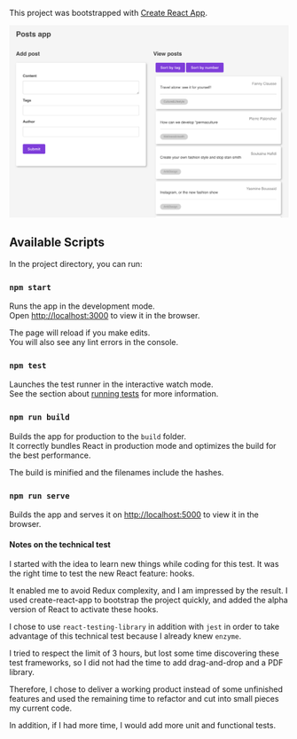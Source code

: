 This project was bootstrapped with [Create React App](https://github.com/facebook/create-react-app).

![picture](./picture.png)

## Available Scripts

In the project directory, you can run:

### `npm start`

Runs the app in the development mode.<br>
Open [http://localhost:3000](http://localhost:3000) to view it in the browser.

The page will reload if you make edits.<br>
You will also see any lint errors in the console.

### `npm test`

Launches the test runner in the interactive watch mode.<br>
See the section about [running tests](https://facebook.github.io/create-react-app/docs/running-tests) for more information.

### `npm run build`

Builds the app for production to the `build` folder.<br>
It correctly bundles React in production mode and optimizes the build for the best performance.

The build is minified and the filenames include the hashes.<br>

### `npm run serve`

Builds the app and serves it on [http://localhost:5000](http://localhost:5000) to view it in the browser.

#### Notes on the technical test

I started with the idea to learn new things while coding for this test. It was the right time to test the new React feature: hooks.

It enabled me to avoid Redux complexity, and I am impressed by the result. I used create-react-app to bootstrap the project quickly, and added the alpha version of React to activate these hooks.

I chose to use `react-testing-library` in addition with `jest` in order to take advantage of this technical test because I already knew `enzyme`.

I tried to respect the limit of 3 hours, but lost some time discovering these test frameworks, so I did not had the time to add drag-and-drop and a PDF library.

Therefore, I chose to deliver a working product instead of some unfinished features and used the remaining time to refactor and cut into small pieces my current code.

In addition, if I had more time, I would add more unit and functional tests.


